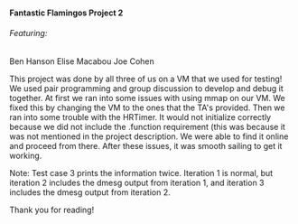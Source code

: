 #### Fantastic Flamingos Project 2
###### Featuring:
Ben Hanson
Elise Macabou
Joe Cohen

This project was done by all three of us on a VM that we used for testing! We used pair programming and group discussion to develop and debug it together. At first we ran into some issues with using mmap on our VM. We fixed this by changing the VM to the ones that the TA's provided. Then we ran into some trouble with the HRTimer. It would not initialize correctly because we did not include the .function requirement (this was because it was not mentioned in the project description. We were able to find it online and proceed from there. After these issues, it was smooth sailing to get it working. 

Note: Test case 3 prints the information twice. Iteration 1 is normal, but iteration 2 includes the dmesg output from iteration 1, and iteration 3 includes the dmesg output from iteration 2.

Thank you for reading!
